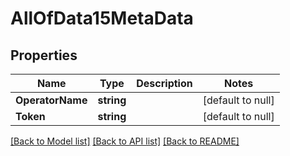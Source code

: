 # AllOfData15MetaData

## Properties
Name | Type | Description | Notes
------------ | ------------- | ------------- | -------------
**OperatorName** | **string** |  | [default to null]
**Token** | **string** |  | [default to null]

[[Back to Model list]](../README.md#documentation-for-models) [[Back to API list]](../README.md#documentation-for-api-endpoints) [[Back to README]](../README.md)

